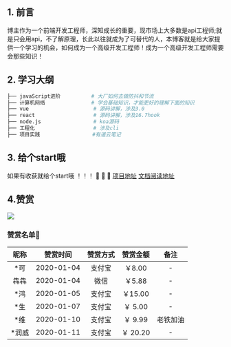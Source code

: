 ## 1. 前言

博主作为一个前端开发工程师，深知成长的重要，现市场上大多数是api工程师;就是只会用api，不了解原理，长此以往就成为了可替代的人，本博客就是给大家提供一个学习的机会，如何成为一个高级开发工程师！成为一个高级开发工程师需要会那些知识！

## 2. 学习大纲

```bash
├── javaScript进阶          # 大厂如何去做防抖和节流
├── 计算机网络               # 学会基础知识，才能更好的理解下面的知识
├── vue                     # 源码讲解，涉及3.0
├── react                   # 源码讲解，涉及16.7hook
├── node.js                 # koa源码
├── 工程化                   # 涉及cli
├── 项目实践                 #有道云笔记

```

## 3. 给个start哦
如果有收获就给个start哦 ！！！ :pray: :pray: :pray:   [项目地址](https://github.com/hejialianghe/seniorFrontEnd)
[文档阅读地址](https://hejialianghe.github.io/)

## 4.赞赏

![](~@/guide/money.png)
### 赞赏名单:art:
| 昵称  |  赞赏时间  | 赞赏方式 | 赞赏金额 |   备注   |
| :---: | :--------: | :------: | :------: | :------: |
|  *可  | 2020-01-04 |  支付宝  | ￥8.00  |    -     |
| 犇犇  | 2020-01-04 |   微信   | ￥5.88  |    -     |
|  *鸿  | 2020-01-05 |   支付宝 | ￥15.00  |    -     |
|  *生  | 2020-01-07|   支付宝  | ￥ 5.00  |    -     |
|  *维  | 2020-01-10|   支付宝  | ￥ 9.99 |    老铁加油 |
|  *润威  | 2020-01-11|   支付宝  | ￥ 20.20 |    -     |


